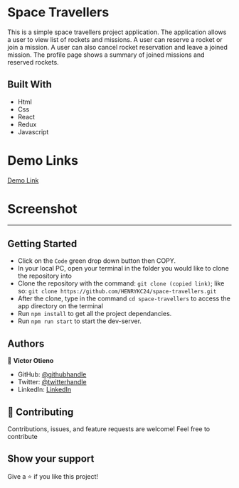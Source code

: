 # Space Travellers

This is a simple space travellers project application. The application allows a user to view list of
rockets and missions. A user can reserve a rocket or join a mission. A user can also cancel rocket reservation and leave a joined mission. The profile page shows a summary of joined missions and reserved rockets.

## Built With

- Html
- Css
- React
- Redux
- Javascript

# Demo Links
[Demo Link](https://henrykc24.github.io/space-travellers/profile)

# Screenshot
------------

## Getting Started

- Click on the `Code` green drop down button then COPY.
- In your local PC, open your terminal in the folder you would like to clone the repository into
- Clone the repository with the command: `git clone (copied link)`; like so: `git clone https://github.com/HENRYKC24/space-travellers.git`
- After the clone, type in the command `cd space-travellers` to access the app directory on the terminal
- Run `npm install` to get all the project dependancies.
- Run `npm run start` to start the dev-server.

## Authors

:bust_in_silhouette: **Victor Otieno**

- GitHub: [@githubhandle](https://github.com/vikitaotiz)
- Twitter: [@twitterhandle](https://twitter.com/victoro29641869)
- LinkedIn: [LinkedIn](https://www.linkedin.com/in/victor-otieno-22ba7773/)

## :handshake: Contributing

Contributions, issues, and feature requests are welcome!
Feel free to contribute

## Show your support

Give a ⭐️ if you like this project!
